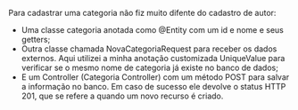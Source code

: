 Para cadastrar uma categoria não fiz muito difente do cadastro de autor:
 - Uma classe categoria anotada como @Entity com um id e nome e seus getters;
 - Outra classe chamada NovaCategoriaRequest para receber os dados externos. Aqui utilizei a minha anotação customizada UniqueValue
para verificar se o mesmo nome de categoria já existe no banco de dados;
 - E um Controller (Categoria Controller) com um método POST para salvar a informação no banco. Em caso de sucesso ele devolve
o status HTTP 201, que se refere a quando um novo recurso é criado.


